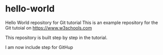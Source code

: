 # hello-world
Hello World repository for Git tutorial
This is an example repository for the Git tutoial on https://www.w3schools.com

This repository is built step by step in the tutorial.

I am now include step for GitHup
